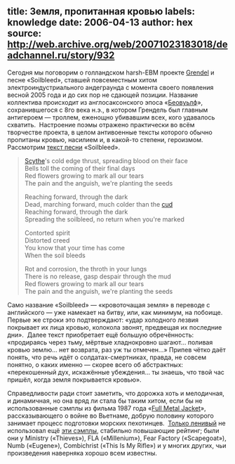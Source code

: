 title: Земля, пропитанная кровью
labels: knowledge
date: 2006-04-13
author: hex
source: http://web.archive.org/web/20071023183018/deadchannel.ru/story/932
---
Сегодня мы поговорим о голландском harsh-EBM проекте [Grendel][] и песне
«Soilbleed», ставшей повсеместным хитом электроиндустриального андеграунда с
момента своего появления весной 2005 года и до сих пор не сдающей позиции.
Название коллектива происходит из англосаксонского эпоса «[Беовуьлф][Beowulf]»,
сохранившегося с 8го века н.э., в котором Грендель был главным антигероем —
троллем, еженощно убивавшим всех, кого удавалось схватить.  Настроение поэмы
отражено практически во всём творчестве проекта, в целом антивоенные тексты
которого обычно пропитаны кровью, насилием и, в какой-то степени, героизмом.
Рассмотрим [текст песни][text] «Soilbleed».

> [Scythe][]'s cold edge thrust, spreading blood on their face  
> Bells toll the coming of their final days  
> Red flowers growing to mark all our tears  
> The pain and the anguish, we're planting the seeds  
>   
> Reaching forward, through the dark  
> Dead, marching forward, much colder than the [cud][]  
> Reaching forward, through the dark  
> Spreading the soilbleed, no return when you're marked  
>   
> Contorted spirit  
> Distorted creed  
> You know that your time has come  
> When the soil bleeds  
>   
> Rot and corrosion, the throth in your lungs  
> There is no release, gasp despair through the mud  
> Red flowers growing to mark all our tears  
> The pain and the anguish, we're planting the seeds  

Само название «Soilbleed» — «кровоточащая земля» в переводе с английского — уже
намекает на битву, или, как минимум, на побоище.  Первые же строки это
подтверждают: «удар холодного лезвия покрывает их лица кровью, колокола звонят,
предвещая их последние дни».  Далее текст приобретает ещё большую обречённость:
«продираясь через тьму, мёртвые хладнокровно шагают… поливая кровью землю… нет
возврата, раз уж ты отмечен…» Припев чётко даёт понять, что речь идёт о
солдатах-смертниках, правда, не совсем понятно, о каких именно — скорее всего об
абстрактных: «перекошенный дух, искажённые убеждения… ты знаешь, что твой час
пришёл, когда земля покрывается кровью».

Справедливости ради стоит заметить, что дорожка хоть и мелодичная, и динамичная,
но она вряд ли стала бы таким хитом, если бы не использованные сэмплы из фильма
1987 года «[Full Metal Jacket][]», рассказывающего о войне во Вьетнаме, добрую
половину которого занимает процесс подготовки морских пехотинцев.  [Только
ленивый][lazy] не использовал ещё [эти сэмплы][samples], стабильно повышающие
рейтинг; были они у Ministry («Thieves»), FLA («Millenium»), Fear Factory
(«Scapegoat»), Numb («Eugene»), Combichrist («This Is My Rifle») и у многих
других, чьи произведения наверняка хорошо всем известны.

[Beowulf]: http://www.krugosvet.ru/articles/55/1005508/1005508a1.htm
[Full Metal Jacket]: http://www.imdb.com/title/tt0093058/
[Grendel]: http://www.discogs.com/artist/Grendel
[Scythe]: http://lingvo.yandex.ru/en?text=scythe&lang=en&search_type=lingvo&st_translate=1
[cud]: http://www.m-w.com/cgi-bin/dictionary?book=Dictionary&va=cud
[lazy]: http://www.side-line.com/forum/threads.php?id=12965_0_20_0_C
[samples]: http://lyrics.mirkforce.net/fullmetalljacket/
[text]: http://www.industrialnation.nl/grendel/Lyrics_Soilbleed.htm
